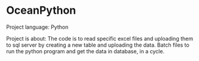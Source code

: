 # OceanPython

Project language: Python

Project is about: The code is to read specific excel files and uploading them to sql server by creating a new table and uploading the data.
                  Batch files to run the python program and get the data in database, in a cycle. 
